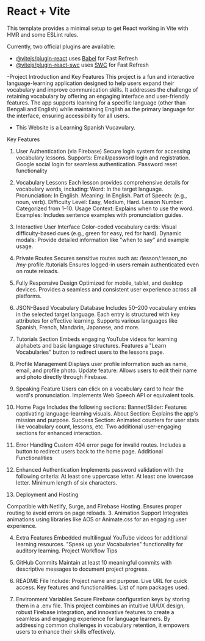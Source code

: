 # React + Vite

This template provides a minimal setup to get React working in Vite with HMR and some ESLint rules.

Currently, two official plugins are available:

- [@vitejs/plugin-react](https://github.com/vitejs/vite-plugin-react/blob/main/packages/plugin-react/README.md) uses [Babel](https://babeljs.io/) for Fast Refresh
- [@vitejs/plugin-react-swc](https://github.com/vitejs/vite-plugin-react-swc) uses [SWC](https://swc.rs/) for Fast Refresh


-Project Introduction and Key Features
This project is a fun and interactive language-learning application designed to help users expand their vocabulary and improve communication skills. It addresses the challenge of retaining vocabulary by offering an engaging interface and user-friendly features. The app supports learning for a specific language (other than Bengali and English) while maintaining English as the primary language for the interface, ensuring accessibility for all users.

- This Website is a Learning Spanish Vucavulary.


Key Features
1. User Authentication (via Firebase)
Secure login system for accessing vocabulary lessons.
Supports:
Email/password login and registration.
Google social login for seamless authentication.
Password reset functionality


2. Vocabulary Lessons
Each lesson provides comprehensive details for vocabulary words, including:
Word: In the target language.
Pronunciation: In English.
Meaning: In English.
Part of Speech: (e.g., noun, verb).
Difficulty Level: Easy, Medium, Hard.
Lesson Number: Categorized from 1–10.
Usage Context: Explains when to use the word.
Examples: Includes sentence examples with pronunciation guides.


3. Interactive User Interface
Color-coded vocabulary cards: Visual difficulty-based cues (e.g., green for easy, red for hard).
Dynamic modals: Provide detailed information like "when to say" and example usage.
4. Private Routes
Secures sensitive routes such as:
/lesson/:lesson_no
/my-profile
/tutorials
Ensures logged-in users remain authenticated even on route reloads.


5. Fully Responsive Design
Optimized for mobile, tablet, and desktop devices.
Provides a seamless and consistent user experience across all platforms.
6. JSON-Based Vocabulary Database
Includes 50–200 vocabulary entries in the selected target language.
Each entry is structured with key attributes for effective learning.
Supports various languages like Spanish, French, Mandarin, Japanese, and more.
7. Tutorials Section
Embeds engaging YouTube videos for learning alphabets and basic language structures.
Features a "Learn Vocabularies" button to redirect users to the lessons page.


8. Profile Management
Displays user profile information such as name, email, and profile photo.
Update feature: Allows users to edit their name and photo directly through Firebase.
9. Speaking Feature
Users can click on a vocabulary card to hear the word's pronunciation.
Implements Web Speech API or equivalent tools.
10. Home Page
Includes the following sections:
Banner/Slider: Features captivating language-learning visuals.
About Section: Explains the app's mission and purpose.
Success Section: Animated counters for user stats like vocabulary count, lessons, etc.
Two additional user-engaging sections for enhanced interaction.
11. Error Handling
Custom 404 error page for invalid routes.
Includes a button to redirect users back to the home page.
Additional Functionalities
1. Enhanced Authentication
Implements password validation with the following criteria:
At least one uppercase letter.
At least one lowercase letter.
Minimum length of six characters.
2. Deployment and Hosting

Compatible with Netlify, Surge, and Firebase Hosting.
Ensures proper routing to avoid errors on page reloads.
3. Animation Support
Integrates animations using libraries like AOS or Animate.css for an engaging user experience.

4. Extra Features
Embedded multilingual YouTube videos for additional learning resources.
"Speak up your Vocabularies" functionality for auditory learning.
Project Workflow Tips

1. GitHub Commits
Maintain at least 10 meaningful commits with descriptive messages to document project progress.


2. README File
Include:
Project name and purpose.
Live URL for quick access.
Key features and functionalities.
List of npm packages used.


3. Environment Variables
Secure Firebase configuration keys by storing them in a .env file.
This project combines an intuitive UI/UX design, robust Firebase integration, and innovative features to create a seamless and engaging experience for language learners. By addressing common challenges in vocabulary retention, it empowers users to enhance their skills effectively.
